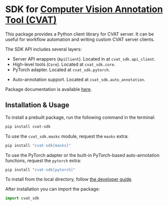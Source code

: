 # SDK for [Computer Vision Annotation Tool (CVAT)](https://github.com/cvat-ai/cvat)

This package provides a Python client library for CVAT server. It can be useful for
workflow automation and writing custom CVAT server clients.

The SDK API includes several layers:

- Server API wrappers (`ApiClient`). Located in at `cvat_sdk.api_client`.
- High-level tools (`Core`). Located at `cvat_sdk.core`.
- PyTorch adapter. Located at `cvat_sdk.pytorch`.
* Auto-annotation support. Located at `cvat_sdk.auto_annotation`.

Package documentation is available [here](https://docs.cvat.ai/docs/api_sdk/sdk).

## Installation & Usage

To install a prebuilt package, run the following command in the terminal:

```bash
pip install cvat-sdk
```

To use the `cvat_sdk.masks` module, request the `masks` extra:

```bash
pip install "cvat-sdk[masks]"
```

To use the PyTorch adapter or the built-in PyTorch-based auto-annotation functions,
request the `pytorch` extra:

```bash
pip install "cvat-sdk[pytorch]"
```

To install from the local directory, follow [the developer guide](https://docs.cvat.ai/docs/api_sdk/sdk/developer_guide).

After installation you can import the package:

```python
import cvat_sdk
```
